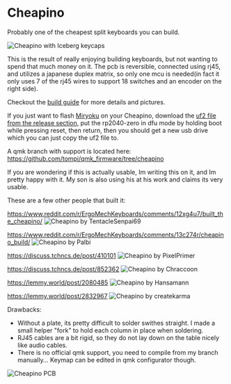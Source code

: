 Cheapino
========

Probably one of the cheapest split keyboards you can build.

![Cheapino with Iceberg keycaps](cheapino.jpg "Ceapino")

This is the result of really enjoying building keyboards, 
but not wanting to spend that much money on it. 
The pcb is reversible, connected using rj45, 
and utilizes a japanese duplex matrix, so only one
mcu is needed(in fact it only uses 7 of the rj45 wires to 
support 18 switches and an encoder on the right side).

Checkout the [build guide](doc/buildguide_v1.md) for more details and pictures.

If you just want to flash [Miryoku](https://github.com/manna-harbour/miryoku) 
on your Cheapino, download the [uf2 file from the release section](https://github.com/tompi/cheapino/releases/download/v1.0/cheapino_manna-harbour_miryoku.uf2), 
put the rp2040-zero in dfu mode by holding boot while pressing reset, then return,
then you should get a new usb drive which you can just copy the uf2 file to.

A qmk branch with support is located here: 
https://github.com/tompi/qmk_firmware/tree/cheapino

If you are wondering if this is actually usable, Im writing this on it, and Im pretty happy with it. 
My son is also using his at his work and claims its very usable.

These are a few other people that built it:

https://www.reddit.com/r/ErgoMechKeyboards/comments/12xg4u7/built_the_cheapino/
![Cheapino by TentacleSenpai69](otherbuild.jpeg)

https://www.reddit.com/r/ErgoMechKeyboards/comments/13c274r/cheapino_build/
![Cheapino by Palbi](otherbuild2.jpeg)

https://discuss.tchncs.de/post/410101
![Cheapino by PixelPrimer](otherbuild3.jpeg)

https://discuss.tchncs.de/post/852362
![Cheapino by Chraccoon](otherbuild4.jpeg)

https://lemmy.world/post/2080485
![Cheapino by Hansamann](otherbuild5.jpeg)

https://lemmy.world/post/2832967
![Cheapino by createkarma](otherbuild6.jpeg)

Drawbacks:

* Without a plate, its pretty difficult to solder swithes straight. I made a small helper "fork" to hold each column in place when soldering.
* RJ45 cables are a bit rigid, so they do not lay down on the table nicely like audio cables.
* There is no official qmk support, you need to compile from my branch manually... Keymap can be edited in qmk configurator though.


![Cheapino PCB](cheapino_pcb.jpg "Cheapino PCB")
